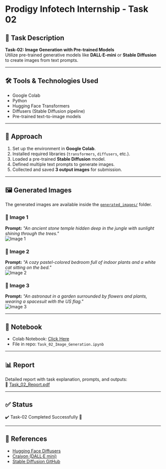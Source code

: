 # Prodigy Infotech Internship - Task 02

## 📌 Task Description
**Task-02: Image Generation with Pre-trained Models**  
Utilize pre-trained generative models like **DALL·E-mini** or **Stable Diffusion** to create images from text prompts.

---

## 🛠 Tools & Technologies Used
- Google Colab  
- Python  
- Hugging Face Transformers  
- Diffusers (Stable Diffusion pipeline)  
- Pre-trained text-to-image models  

---

## 📑 Approach
1. Set up the environment in **Google Colab**.  
2. Installed required libraries (`transformers`, `diffusers`, etc.).  
3. Loaded a pre-trained **Stable Diffusion** model.  
4. Defined multiple text prompts to generate images.  
5. Collected and saved **3 output images** for submission.  

---

## 🖼 Generated Images
The generated images are available inside the [`generated_images/`](generated_images) folder.  

### 🔹 Image 1
**Prompt:** *"An ancient stone temple hidden deep in the jungle with sunlight shining through the trees."*  
![Image 1](generated_images/img_1.png)

### 🔹 Image 2
**Prompt:** *"A cozy pastel-colored bedroom full of indoor plants and a white cat sitting on the bed."*  
![Image 2](generated_images/img_2.png)

### 🔹 Image 3
**Prompt:** *"An astronaut in a garden surrounded by flowers and plants, wearing a spacesuit with the US flag."*  
![Image 3](generated_images/img_3.png)

---

## 📓 Notebook
- Colab Notebook: [Click Here](PASTE_YOUR_COLAB_LINK_HERE)  
- File in repo: `Task_02_Image_Generation.ipynb`  

---

## 📊 Report
Detailed report with task explanation, prompts, and outputs:  
📄 [Task_02_Report.pdf](Task_02_Report.pdf)

---

## ✅ Status
✔️ Task-02 Completed Successfully 🎉  

---

## 🔗 References
- [Hugging Face Diffusers](https://huggingface.co/docs/diffusers)  
- [Craiyon (DALL·E mini)](https://www.craiyon.com)  
- [Stable Diffusion GitHub](https://github.com/CompVis/stable-diffusion)  
